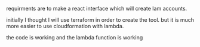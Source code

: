 requirments are to make a react interface which will create Iam accounts.

initially I thought I will use terraform in order to create the tool.
but it is much more easier to use cloudformation with lambda. 


the code is working and the lambda function is working 
